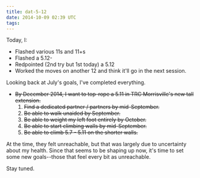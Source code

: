 ```yaml
---
title: dat-5-12
date: 2014-10-09 02:39 UTC
tags:
---
```

Today, I: 

* Flashed various 11s and 11+s
* Flashed a 5.12-
* Redpointed (2nd try but 1st today) a 5.12
* Worked the moves on another 12 and think it'll go in the next session. 

Looking back at July's goals, I've completed everything. 

* ~~By December 2014, I want to top-rope a 5.11 in TRC Morrisville's new tall extension.~~
    1. ~~Find a dedicated partner / partners by mid-September.~~
    1. ~~Be able to walk unaided by September.~~
    1. ~~Be able to weight my left foot entirely by October.~~
    1. ~~Be able to start climbing walls by mid-September.~~
    1. ~~Be able to climb 5.7 - 5.11 on the shorter walls.~~

At the time, they felt unreachable, but that was largely due to uncertainty about my health. Since that seems to be shaping up now, it's time to set some new goals--those that feel every bit as unreachable.

Stay tuned. 
